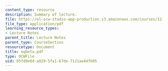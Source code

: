 ```yaml
---
content_type: resource
description: Summary of lecture.
file: https://ol-ocw-studio-app-production.s3.amazonaws.com/courses/12-802-wave-motions-in-the-ocean-and-atmosphere-spring-2004/05fd0e8da0295fa167de7121ae44fb05_eqbeta.pdf
file_type: application/pdf
learning_resource_types:
- Lecture Notes
parent_title: Lecture Notes
parent_type: CourseSection
resourcetype: Document
title: eqbeta.pdf
type: OCWFile
uid: 05fd0e8d-a029-5fa1-67de-7121ae44fb05
---
```

